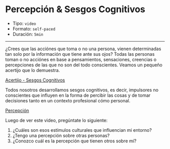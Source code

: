 # Percepción & Sesgos Cognitivos

* Tipo: `video`
* Formato: `self-paced`
* Duración: `5min`

***
¿Crees que las acciónes que toma o no una persona, vienen determinadas tan solo
por la información que tiene ante sus ojos? Todas las personas toman o no
acciónes en base a pensamientos, sensaciones, creencias o percepciones de las
que no son del todo conscientes. Veamos un pequeño acertijo que lo demuestra.

[Acertijo - Sesgos Cognitivos](https://vimeo.com/368066649)

Todos nosotros desarrollamos sesgos cognitivos, es decir, impulsores no
conscientes que influyen en la forma de percibir las cosas y de tomar decisiones
tanto en un contexto profesional cómo personal.

[Percepción](https://vimeo.com/368066649)

Luego de ver este video, pregúntate lo siguiente:

1. ¿Cuáles son esos estímulos culturales que influencian mi entorno?
2. ¿Tengo una percepción sobre otras personas?
3. ¿Conozco cuál es la percepción que tienen otros sobre mí?
